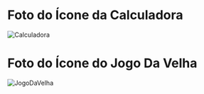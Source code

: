 # Foto do Ícone da Calculadora
![Calculadora](https://github.com/user-attachments/assets/7acd31cc-4931-4242-b0f3-f69e897888d5)

# Foto do Ícone do Jogo Da Velha
![JogoDaVelha](https://github.com/user-attachments/assets/c5c0d414-aed0-4308-91bf-337c151331e5)
